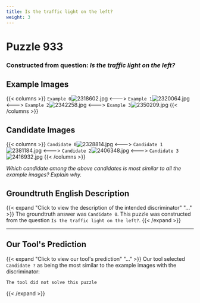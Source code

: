 ```yaml
---
title: Is the traffic light on the left?
weight: 3
---
```


# Puzzle 933
### Constructed from question: _Is the traffic light on the left?_


## Example Images
{{< columns >}}
`Example 0`![2318602.jpg](/gqa_images/2318602.jpg)
<--->
`Example 1`![2320064.jpg](/gqa_images/2320064.jpg)
<--->
`Example 2`![2342258.jpg](/gqa_images/2342258.jpg)
<--->
`Example 3`![2350209.jpg](/gqa_images/2350209.jpg)
{{< /columns >}}

## Candidate Images
{{< columns >}}
`Candidate 0`![2328814.jpg](/gqa_images/2328814.jpg)
<--->
`Candidate 1`![2381184.jpg](/gqa_images/2381184.jpg)
<--->
`Candidate 2`![2406348.jpg](/gqa_images/2406348.jpg)
<--->
`Candidate 3`![2416932.jpg](/gqa_images/2416932.jpg)
{{< /columns >}}

*Which candidate among the above candidates is most similar to all the example images? Explain why.*

## Groundtruth English Description

{{< expand "Click to view the description of the intended discriminator" "..." >}}
The groundtruth answer was `Candidate 0`. This puzzle was constructed from the question `Is the traffic light on the left?`.
{{< /expand >}}

---

## Our Tool's Prediction

{{< expand "Click to view our tool's prediction" "..." >}}
Our tool selected `Candidate ?` as being the most similar to the example images with the discriminator:
```plaintext
The tool did not solve this puzzle
```
{{< /expand >}}
